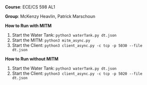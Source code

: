 **Course**: ECE/CS 598 AL1

**Group**: McKenzy Heavlin, Patrick Marschoun

**How to Run with MITM**
1. Start the Water Tank: `python3 waterTank.py dt.json`
2. Start the MITM: `python3 mitm_async.py`
3. Start the Client: `python3 client_async.py -c tcp -p 5030 --file dt.json`

**How to Run without MITM**
1. Start the Water Tank: `python3 waterTank.py dt.json`
3. Start the Client: `python3 client_async.py -c tcp -p 5020 --file dt.json`